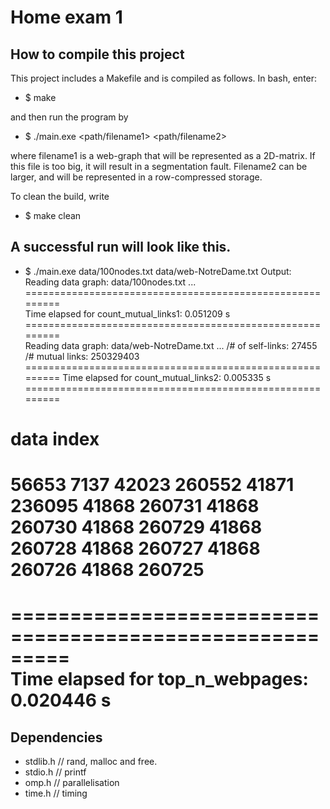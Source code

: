 # Home exam 1

## How to compile this project
This project includes a Makefile and is compiled as follows. In bash, enter:

  - $ make

and then run the program by
  - $ ./main.exe <path/filename1> <path/filename2>

where filename1 is a web-graph that will be represented as a 2D-matrix. If this file is too big, it will result in a segmentation fault. Filename2 can be larger, and will be represented in a row-compressed storage.

To clean the build, write

 - $ make clean

## A successful run will look like this.
- $ ./main.exe data/100nodes.txt data/web-NotreDame.txt
Output:
Reading data graph: data/100nodes.txt ...
=========================================================  
Time elapsed for count_mutual_links1: 	 	  0.051209 s     
=========================================================  
Reading data graph: data/web-NotreDame.txt ...
/# of self-links: 27455
/# mutual links: 250329403
=========================================================
Time elapsed for count_mutual_links2: 	 	  0.005335 s     
=========================================================

data	index
===============
56653	7137
42023	260552
41871	236095
41868	260731
41868	260730
41868	260729
41868	260728
41868	260727
41868	260726
41868	260725
===============
=========================================================  
Time elapsed for top_n_webpages: 	 	  0.020446 s       
=========================================================  



## Dependencies
 - stdlib.h // rand, malloc and free.
 - stdio.h  // printf
 - omp.h    // parallelisation
 - time.h   // timing
